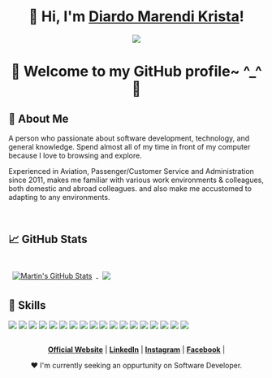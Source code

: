 <h1 align="center">👋 Hi, I'm <a href="https://www.linkedin.com/in/diardo/">Diardo Marendi Krista</a>!</h1>

<p align="center">
  <img src="https://i.imgur.com/bmlzt42.gif">
</p>

<h1 align="center">🦊 Welcome to my GitHub profile~ ^_^ 🦊</h1>

  ## 👨 About Me
  
<div>
  <p>
    A person who passionate about software development, technology, and general knowledge.
    Spend almost all of my time in front of my computer because I love to browsing and explore.
  </p>
  <p>
    Experienced in Aviation, Passenger/Customer Service and Administration since 2011, makes me familiar with various work environments & colleagues, both domestic and abroad colleagues. and also make me accustomed to adapting to any environments.
  </p>
</div>

<br>

## &#x1f4c8; GitHub Stats

<br>

<a href="https://github.com/diardomarendikrista">
  <img align="center" style="margin:0.5rem" src="https://github-readme-stats.vercel.app/api?username=diardomarendikrista&show_icons=true&line_height=27&count_private=true&title_color=ffffff&text_color=c9cacc&icon_color=4AB097&bg_color=1A2B34" alt="Martin's GitHub Stats" />
</a>

<a href="https://github.com/diardomarendikrista">
  <img align="center" style="margin:0.5rem" src="https://github-readme-stats.vercel.app/api/top-langs/?username=diardomarendikrista&hide=html,css&title_color=ffffff&text_color=c9cacc&icon_color=4AB197&bg_color=1A2B34" />
</a>

<br>

  ## 💼 Skills

![](https://img.shields.io/badge/Code-React-informational?style=flat&logo=react&logoColor=white&color=4AB197)
![](https://img.shields.io/badge/Code-ReactNative-informational?style=flat&logo=react&logoColor=white&color=4AB197)
![](https://img.shields.io/badge/Code-Vue-informational?style=flat&logo=vue&logoColor=white&color=4AB197)
![](https://img.shields.io/badge/Code-Redux-informational?style=flat&logo=Redux&logoColor=white&color=4AB197)
![](https://img.shields.io/badge/Code-NodeJS-informational?style=flat&logo=JavaScript&logoColor=white&color=4AB197)
![](https://img.shields.io/badge/Code-JavaScript-informational?style=flat&logo=JavaScript&logoColor=white&color=4AB197)
![](https://img.shields.io/badge/Code-JQuery-informational?style=flat&logo=JavaScript&logoColor=white&color=4AB197)
![](https://img.shields.io/badge/Code-MongoDB-informational?style=flat&logo=MongoDB&logoColor=white&color=4AB197)
![](https://img.shields.io/badge/Code-MySQL-informational?style=flat&logo=MySQL&logoColor=white&color=4AB197)
![](https://img.shields.io/badge/Style-CSS-informational?style=flat&logo=css3&logoColor=white&color=4AB197)
![](https://img.shields.io/badge/Style-Bootstrap-informational?style=flat&logo=Bootstrap-CSS&logoColor=white&color=4AB197)
![](https://img.shields.io/badge/Style-Sass-informational?style=flat&logo=Sass&logoColor=white&color=4AB197)
![](https://img.shields.io/badge/Test-Jest-informational?style=flat&logo=jest&logoColor=white&color=4AB197)
![](https://img.shields.io/badge/Tools-NPM-informational?style=flat&logo=npm&logoColor=white&color=4AB197)
![](https://img.shields.io/badge/Tools-Postman-informational?style=flat&logo=Postman&logoColor=white&color=4AB197)
![](https://img.shields.io/badge/Tools-Photoshop-informational?style=flat&logo=Adobe-Photoshop&logoColor=white&color=4AB197)
![](https://img.shields.io/badge/Tools-GitHub-informational?style=flat&logo=GitHub&logoColor=white&color=4AB197)
![](https://img.shields.io/badge/Tools-GitLab-informational?style=flat&logo=GitLab&logoColor=white&color=4AB197)

 ##    
<p align="center">
  <strong><a href="http://diardojr.000webhostapp.com/">Official Website</a></strong> |
  <strong><a href="https://www.linkedin.com/in/diardo/">LinkedIn</a></strong> |
  <strong><a href="https://www.instagram.com/diardomarendikrista/">Instagram</a></strong> |
  <strong><a href="https://www.facebook.com/diardo.krista/">Facebook</a></strong> |
</p>

<p align="center">❤ I'm currently seeking an oppurtunity on Software Developer.</p>
<!--
**diardomarendikrista/diardomarendikrista** is a ✨ _special_ ✨ repository because its `README.md` (this file) appears on your GitHub profile.

Here are some ideas to get you started:

- 🔭 I’m currently working on ...
- 🌱 I’m currently learning ...
- 👯 I’m looking to collaborate on ...
- 🤔 I’m looking for help with ...
- 💬 Ask me about ...
- 📫 How to reach me: ...
- 😄 Pronouns: ...
- ⚡ Fun fact: ...
-->
